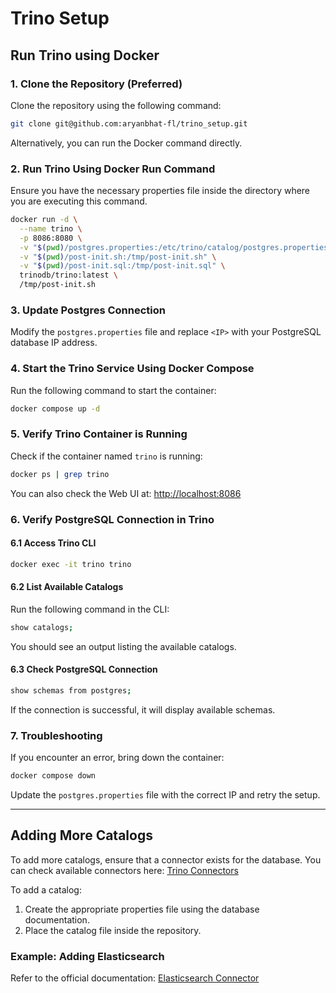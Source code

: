 # Trino Setup

## Run Trino using Docker

### 1. Clone the Repository (Preferred)
Clone the repository using the following command:
```sh
git clone git@github.com:aryanbhat-fl/trino_setup.git
```

Alternatively, you can run the Docker command directly.

### 2. Run Trino Using Docker Run Command
Ensure you have the necessary properties file inside the directory where you are executing this command.

```sh
docker run -d \
  --name trino \
  -p 8086:8080 \
  -v "$(pwd)/postgres.properties:/etc/trino/catalog/postgres.properties" \
  -v "$(pwd)/post-init.sh:/tmp/post-init.sh" \
  -v "$(pwd)/post-init.sql:/tmp/post-init.sql" \
  trinodb/trino:latest \
  /tmp/post-init.sh
```

### 3. Update Postgres Connection
Modify the `postgres.properties` file and replace `<IP>` with your PostgreSQL database IP address.

### 4. Start the Trino Service Using Docker Compose
Run the following command to start the container:
```sh
docker compose up -d
```

### 5. Verify Trino Container is Running
Check if the container named `trino` is running:
```sh
docker ps | grep trino
```

You can also check the Web UI at: [http://localhost:8086](http://localhost:8086)

### 6. Verify PostgreSQL Connection in Trino
#### 6.1 Access Trino CLI
```sh
docker exec -it trino trino
```

#### 6.2 List Available Catalogs
Run the following command in the CLI:
```sh
show catalogs;
```
You should see an output listing the available catalogs.

#### 6.3 Check PostgreSQL Connection
```sh
show schemas from postgres;
```
If the connection is successful, it will display available schemas.

### 7. Troubleshooting
If you encounter an error, bring down the container:
```sh
docker compose down
```
Update the `postgres.properties` file with the correct IP and retry the setup.

---

## Adding More Catalogs
To add more catalogs, ensure that a connector exists for the database. You can check available connectors here:
[Trino Connectors](https://trino.io/docs/current/connector.html)

To add a catalog:
1. Create the appropriate properties file using the database documentation.
2. Place the catalog file inside the repository.

### Example: Adding Elasticsearch
Refer to the official documentation: [Elasticsearch Connector](https://trino.io/docs/current/connector/elasticsearch.html)

